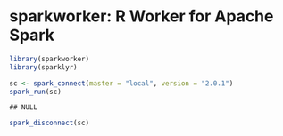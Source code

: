 sparkworker: R Worker for Apache Spark
================

``` r
library(sparkworker)
library(sparklyr)

sc <- spark_connect(master = "local", version = "2.0.1")
spark_run(sc)
```

    ## NULL

``` r
spark_disconnect(sc)
```
